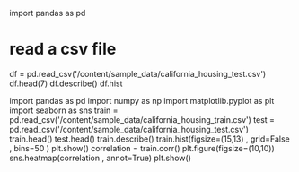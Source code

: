 import pandas as pd
# read a csv file
df = pd.read_csv('/content/sample_data/california_housing_test.csv')
df.head(7)
df.describe()
df.hist

import pandas as pd
import numpy as np
import matplotlib.pyplot as plt
import seaborn as sns
train = pd.read_csv('/content/sample_data/california_housing_train.csv')
test = pd.read_csv('/content/sample_data/california_housing_test.csv')
train.head()
test.head()
train.describe()
train.hist(figsize=(15,13) , grid=False , bins=50 )
plt.show()
correlation = train.corr()
plt.figure(figsize=(10,10))
sns.heatmap(correlation , annot=True)
plt.show()
